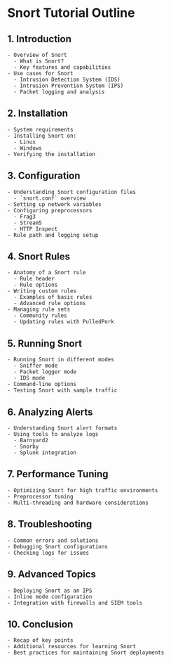 # Snort Tutorial Outline  

## 1. Introduction  
    - Overview of Snort  
      - What is Snort?  
      - Key features and capabilities  
    - Use cases for Snort  
      - Intrusion Detection System (IDS)  
      - Intrusion Prevention System (IPS)  
      - Packet logging and analysis  

## 2. Installation  
    - System requirements  
    - Installing Snort on:  
      - Linux  
      - Windows  
    - Verifying the installation  

## 3. Configuration  
    - Understanding Snort configuration files  
      - `snort.conf` overview  
    - Setting up network variables  
    - Configuring preprocessors  
      - Frag3  
      - Stream5  
      - HTTP Inspect  
    - Rule path and logging setup  

## 4. Snort Rules  
    - Anatomy of a Snort rule  
      - Rule header  
      - Rule options  
    - Writing custom rules  
      - Examples of basic rules  
      - Advanced rule options  
    - Managing rule sets  
      - Community rules  
      - Updating rules with PulledPork  

## 5. Running Snort  
    - Running Snort in different modes  
      - Sniffer mode  
      - Packet logger mode  
      - IDS mode  
    - Command-line options  
    - Testing Snort with sample traffic  

## 6. Analyzing Alerts  
    - Understanding Snort alert formats  
    - Using tools to analyze logs  
      - Barnyard2  
      - Snorby  
      - Splunk integration  

## 7. Performance Tuning  
    - Optimizing Snort for high traffic environments  
    - Preprocessor tuning  
    - Multi-threading and hardware considerations  

## 8. Troubleshooting  
    - Common errors and solutions  
    - Debugging Snort configurations  
    - Checking logs for issues  

## 9. Advanced Topics  
    - Deploying Snort as an IPS  
    - Inline mode configuration  
    - Integration with firewalls and SIEM tools  

## 10. Conclusion  
    - Recap of key points  
    - Additional resources for learning Snort  
    - Best practices for maintaining Snort deployments  
